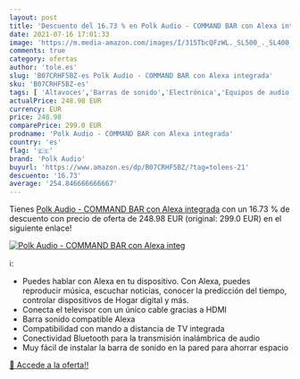 ```yaml
---
layout: post
title: 'Descuento del 16.73 % en Polk Audio - COMMAND BAR con Alexa integ'
date: 2021-07-16 17:01:33
image: 'https://m.media-amazon.com/images/I/315TbcQFzWL._SL500_._SL400_.jpg'
comments: true
category: ofertas
author: 'tole.es'
slug: 'B07CRHF5BZ-es Polk Audio - COMMAND BAR con Alexa integrada'
sku: 'B07CRHF5BZ-es'
tags: [ 'Altavoces','Barras de sonido','Electrónica','Equipos de audio y Hi-Fi','alexa','polk audio', ]
actualPrice: 248.98 EUR
currency: EUR
price: 248.98
comparePrice: 299.0 EUR
prodname: 'Polk Audio - COMMAND BAR con Alexa integrada'
country: 'es'
flag: '🇪🇸'
brand: 'Polk Audio'
buyurl: 'https://www.amazon.es/dp/B07CRHF5BZ/?tag=tolees-21'
descuento: '16.73'
average: '254.846666666667'
---
```


Tienes [Polk Audio - COMMAND BAR con Alexa integrada](https://www.amazon.es/dp/B07CRHF5BZ/?tag=tolees-21) con un 16.73 % de descuento con precio de oferta de 248.98 EUR (original: 299.0 EUR) en el siguiente enlace!

[![Polk Audio - COMMAND BAR con Alexa integ](https://m.media-amazon.com/images/I/315TbcQFzWL._SL500_._SL400_.jpg)](https://www.amazon.es/dp/B07CRHF5BZ/?tag=tolees-21)

ℹ️:

- Puedes hablar con Alexa en tu dispositivo. Con Alexa, puedes reproducir música, escuchar noticias, conocer la predicción del tiempo, controlar dispositivos de Hogar digital y más.
- Conecta el televisor con un único cable gracias a HDMI
- Barra sonido compatible Alexa
- Compatibilidad con mando a distancia de TV integrada
- Conectividad Bluetooth para la transmisión inalámbrica de audio
- Muy fácil de instalar la barra de sonido en la pared para ahorrar espacio

[🛒 Accede a la oferta!!](https://www.amazon.es/dp/B07CRHF5BZ/?tag=tolees-21)
